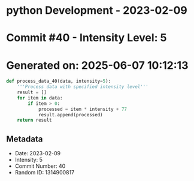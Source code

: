 ﻿# python Development - 2023-02-09
# Commit #40 - Intensity Level: 5
# Generated on: 2025-06-07 10:12:13
```python
def process_data_40(data, intensity=5):
    '''Process data with specified intensity level'''
    result = []
    for item in data:
        if item > 0:
            processed = item * intensity + 77
            result.append(processed)
    return result
```
## Metadata
- Date: 2023-02-09
- Intensity: 5
- Commit Number: 40
- Random ID: 1314900817
